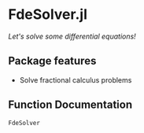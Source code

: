 # FdeSolver.jl

*Let's solve some differential equations!*

## Package features
- Solve fractional calculus problems

## Function Documentation
```@docs
FdeSolver
```

